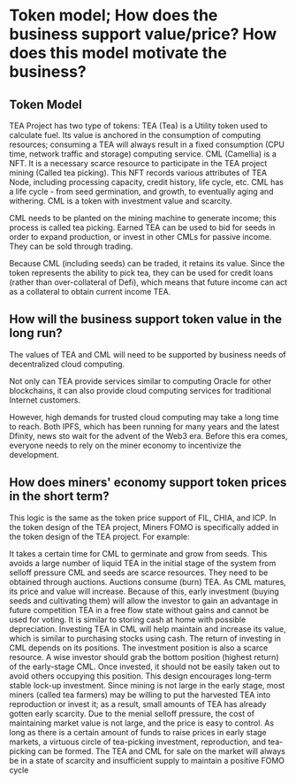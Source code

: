 # Token model; How does the business support value/price? How does this model motivate the business?
## Token Model
TEA Project has two type of tokens: 
TEA (Tea) is a Utility token used to calculate fuel. Its value is anchored in the consumption of computing resources; consuming a TEA will always result in a fixed consumption (CPU time, network traffic and storage) computing service.
CML (Camellia) is a NFT. It is a necessary scarce resource to participate in the TEA project mining (Called tea picking). This NFT records various attributes of TEA Node, including processing capacity, credit history, life cycle, etc. CML has a life cycle - from seed germination, and growth, to eventually aging and withering. CML is a token with investment value and scarcity.

CML needs to be planted on the mining machine to generate income; this process is called tea picking. Earned TEA can be used to bid for seeds in order to expand production, or invest in other CMLs for passive income. They can be sold through trading.

Because CML (including seeds) can be traded, it retains its value. Since the token represents the ability to pick tea, they can be used for credit loans (rather than over-collateral of Defi), which means that future income can act as a collateral to obtain current income TEA.

## How will the business support token value in the long run?

The values of TEA and CML will need to be supported by business needs of decentralized cloud computing.

Not only can TEA provide services similar to computing Oracle for other blockchains, it can also provide cloud computing services for traditional Internet customers.

However, high demands for trusted cloud computing may take a long time to reach. Both IPFS, which has been running for many years and the latest Dfinity, news sto wait for the advent of the Web3 era. Before this era comes, everyone needs to rely on the miner economy to incentivize the development.
## How does miners' economy support token prices in the short term?

This logic is the same as the token price support of FIL, CHIA, and ICP. In the token design of the TEA project, Miners FOMO is specifically added in the token design of the TEA project. For example:

It takes a certain time for CML to germinate and grow from seeds. This avoids a large number of liquid TEA in the initial stage of the system from selloff pressure
CML and seeds are scarce resources. They need to be obtained through auctions. Auctions consume (burn) TEA. As CML matures, its price and value will increase. Because of this, early investment (buying seeds and cultivating them) will allow the investor to gain an advantage in future competition
TEA in a free flow state without gains and cannot be used for voting. It is similar to storing cash at home with possible depreciation. Investing TEA in CML will help maintain and increase its value, which is similar to purchasing stocks using cash. 
The return of investing in CML depends on its positions. The investment position is also a scarce resource. A wise investor should grab the bottom position (highest return)  of the early-stage CML. Once invested, it should not be easily taken out to avoid others occupying this position. This design encourages long-term stable lock-up investment.
Since mining is not large in the early stage, most miners (called tea farmers) may be willing to put the harvested TEA into reproduction or invest it; as a result, small amounts of TEA has already gotten early scarcity. Due to the menial selloff pressure, the cost of maintaining market value is not large, and the price is easy to control. As long as there is a certain amount of funds to raise prices in early stage markets, a virtuous circle of tea-picking investment, reproduction, and tea-picking can be formed. The TEA and CML for sale on the market will always be in a state of scarcity and insufficient supply to maintain a positive FOMO cycle
